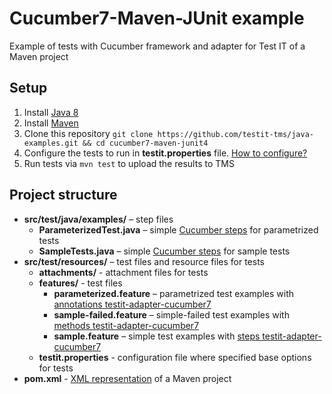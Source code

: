 # Cucumber7-Maven-JUnit example
Example of tests with Cucumber framework and adapter for Test IT of a Maven project

## Setup

1. Install [Java 8](https://www.oracle.com/java/technologies/javase/javase8-archive-downloads.html)
2. Install [Maven](https://maven.apache.org/download.cgi)
3. Clone this repository `git clone https://github.com/testit-tms/java-examples.git && cd cucumber7-maven-junit4`
4. Configure the tests to run in **testit.properties** file. [How to configure?](https://github.com/testit-tms/adapters-java/tree/main/testit-adapter-cucumber7#configuration)
5. Run tests via `mvn test` to upload the results to TMS

## Project structure

* **src/test/java/examples/** – step files
    * **ParameterizedTest.java** – simple [Cucumber steps](https://docs.cucumber.io/docs/cucumber/api/?lang=java#steps) for parametrized tests
    * **SampleTests.java** – simple [Cucumber steps](https://docs.cucumber.io/docs/cucumber/api/?lang=java#steps) for sample tests
* **src/test/resources/** – test files and resource files for tests
    * **attachments/** - attachment files for tests
    * **features/** - test files
        * **parameterized.feature** – parametrized test examples with [annotations testit-adapter-cucumber7](https://github.com/testit-tms/adapters-java/tree/main/testit-adapter-cucumber7#tags)
        * **sample-failed.feature** – simple-failed test examples with [methods testit-adapter-cucumber7](https://github.com/testit-tms/adapters-java/tree/main/testit-adapter-cucumber7#tags)
        * **sample.feature** – simple test examples with [steps testit-adapter-cucumber7](https://github.com/testit-tms/adapters-java/tree/main/testit-adapter-cucumber7#tags)
    * **testit.properties** - configuration file where specified base options for tests
* **pom.xml** - [XML representation](https://maven.apache.org/pom.html) of a Maven project

